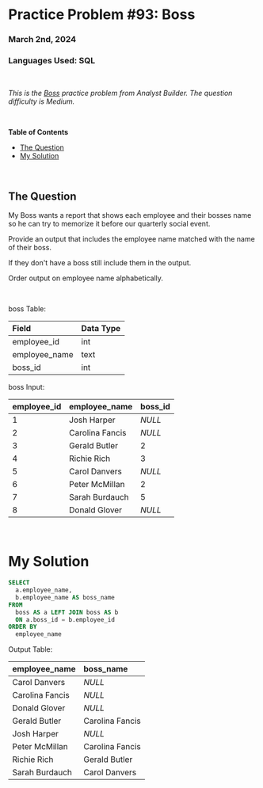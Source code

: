 # **Practice Problem #93: Boss**
### March 2nd, 2024
### Languages Used: SQL

<br>

*This is the [Boss](https://www.analystbuilder.com/questions/boss-qXnDP) practice problem from Analyst Builder. The question difficulty is Medium.*

<br>

**Table of Contents**

-   [The Question](#the-question)
-   [My Solution](#my-solution)
  
<br>

## The Question

My Boss wants a report that shows each employee and their bosses name so he can try to memorize it before our quarterly social event.

Provide an output that includes the employee name matched with the name of their boss.

If they don't have a boss still include them in the output.

Order output on employee name alphabetically.

<br>

boss Table:

| Field         | Data Type |
| :------------ | :-------- |
| employee_id   | int       |
| employee_name | text      |
| boss_id       | int       |

boss Input:

| employee_id | employee_name   | boss_id |
| :---------- | :-------------- | :------ |
| 1           | Josh Harper     | _NULL_  |
| 2           | Carolina Fancis | _NULL_  |
| 3           | Gerald Butler   | 2       |
| 4           | Richie Rich     | 3       |
| 5           | Carol Danvers   | _NULL_  |
| 6           | Peter McMillan  | 2       |
| 7           | Sarah Burdauch  | 5       |
| 8           | Donald Glover   | _NULL_  |

<br>

# My Solution

``` SQL
SELECT 
  a.employee_name,
  b.employee_name AS boss_name
FROM 
  boss AS a LEFT JOIN boss AS b
  ON a.boss_id = b.employee_id
ORDER BY
  employee_name
```

Output Table:

| employee_name   | boss_name       |
| :-------------- | :-------------- |
| Carol Danvers   | _NULL_          |
| Carolina Fancis | _NULL_          |
| Donald Glover   | _NULL_          |
| Gerald Butler   | Carolina Fancis |
| Josh Harper     | _NULL_          |
| Peter McMillan  | Carolina Fancis |
| Richie Rich     | Gerald Butler   |
| Sarah Burdauch  | Carol Danvers   |
